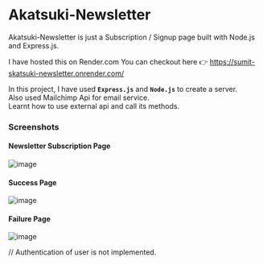 # Akatsuki-Newsletter
Akatsuki-Newsletter is just a Subscription / Signup page built with Node.js and Express.js.  

I have hosted this on Render.com 
You can checkout here 👉 https://sumit-skatsuki-newsletter.onrender.com/  

In this project, I have used **`Express.js`** and **`Node.js`** to create a server.  
Also used Mailchimp Api for email service.  
Learnt how to use external api and call its methods.

### Screenshots  
#### Newsletter Subscription Page
![image](https://user-images.githubusercontent.com/109456344/216820731-5f736d75-6b99-4c63-b09f-587dbe294425.png)  
  
  
  
#### Success Page  
![image](https://user-images.githubusercontent.com/109456344/216820765-944f3fe0-9c44-4a16-8665-4662409c3a78.png)  
  
  
  
#### Failure Page  
![image](https://user-images.githubusercontent.com/109456344/216821288-fc05c733-2040-4063-9d74-4ae1c85ce54c.png)  

// Authentication of user is not implemented.
